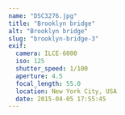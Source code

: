 ```yaml
---
name: "DSC3276.jpg"
title: "Brooklyn bridge"
alt: "Brooklyn bridge"
slug: "brooklyn-bridge-3"
exif:
  camera: ILCE-6000
  iso: 125
  shutter_speed: 1/100
  aperture: 4.5
  focal_length: 55.0
  location: New York City, USA
  date: 2015-04-05 17:55:45
---
```


